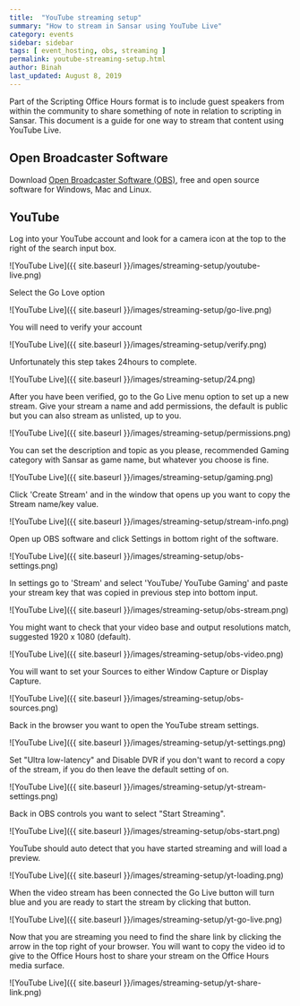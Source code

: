 ```yaml
---
title:  "YouTube streaming setup"
summary: "How to stream in Sansar using YouTube Live"
category: events
sidebar: sidebar
tags: [ event_hosting, obs, streaming ]
permalink: youtube-streaming-setup.html
author: Binah
last_updated: August 8, 2019
---
```


Part of the Scripting Office Hours format is to include guest speakers from within the community to share something of note in relation to scripting in Sansar. This document is a guide for one way to stream that content using YouTube Live.

## Open Broadcaster Software 

Download [Open Broadcaster Software (OBS)](https://obsproject.com/), free and open source software for Windows, Mac and Linux.

## YouTube 

Log into your YouTube account and look for a camera icon at the top to the right of the search input box.

![YouTube Live]({{ site.baseurl }}/images/streaming-setup/youtube-live.png)

Select the Go Love option

![YouTube Live]({{ site.baseurl }}/images/streaming-setup/go-live.png)

You will need to verify your account 

![YouTube Live]({{ site.baseurl }}/images/streaming-setup/verify.png)

Unfortunately this step takes 24hours to complete.

![YouTube Live]({{ site.baseurl }}/images/streaming-setup/24.png)

After you have been verified, go to the Go Live menu option to set up a new stream. Give your stream a name and add permissions, the default is public but you can also stream as unlisted, up to you.

![YouTube Live]({{ site.baseurl }}/images/streaming-setup/permissions.png)

You can set the description and topic as you please, recommended Gaming category with Sansar as game name, but whatever you choose is fine.

![YouTube Live]({{ site.baseurl }}/images/streaming-setup/gaming.png)

Click 'Create Stream' and in the window that opens up you want to copy the Stream name/key value.

![YouTube Live]({{ site.baseurl }}/images/streaming-setup/stream-info.png)

Open up OBS software and click Settings in bottom right of the software.

![YouTube Live]({{ site.baseurl }}/images/streaming-setup/obs-settings.png)

In settings go to 'Stream' and select 'YouTube/ YouTube Gaming' and paste your stream key that was copied in previous step into bottom input.

![YouTube Live]({{ site.baseurl }}/images/streaming-setup/obs-stream.png)

You might want to check that your video base and output resolutions match, suggested 1920 x 1080 (default).

![YouTube Live]({{ site.baseurl }}/images/streaming-setup/obs-video.png)

You will want to set your Sources to either Window Capture or Display Capture.

![YouTube Live]({{ site.baseurl }}/images/streaming-setup/obs-sources.png)

Back in the browser you want to open the YouTube stream settings.

![YouTube Live]({{ site.baseurl }}/images/streaming-setup/yt-settings.png)

Set "Ultra low-latency" and Disable DVR if you don't want to record a copy of the stream, if you do then leave the default setting of on.

![YouTube Live]({{ site.baseurl }}/images/streaming-setup/yt-stream-settings.png)

Back in OBS controls you want to select "Start Streaming".

![YouTube Live]({{ site.baseurl }}/images/streaming-setup/obs-start.png)

YouTube should auto detect that you have started streaming and will load a preview.

![YouTube Live]({{ site.baseurl }}/images/streaming-setup/yt-loading.png)

When the video stream has been connected the Go Live button will turn blue and you are ready to start the stream by clicking that button.

![YouTube Live]({{ site.baseurl }}/images/streaming-setup/yt-go-live.png)

Now that you are streaming you need to find the share link by clicking the arrow in the top right of your browser. You will want to copy the video id to give to the Office Hours host to share your stream on the Office Hours media surface.

![YouTube Live]({{ site.baseurl }}/images/streaming-setup/yt-share-link.png)

